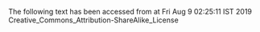 The following text has been accessed from at Fri Aug 9 02:25:11 IST 2019
Creative_Commons_Attribution-ShareAlike_License
